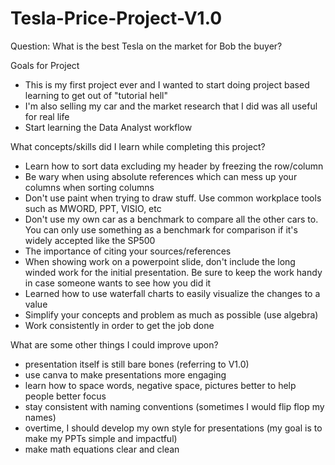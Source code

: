 # Tesla-Price-Project-V1.0
Question: What is the best Tesla on the market for Bob the buyer?

Goals for Project
- This is my first project ever and I wanted to start doing project based learning to get out of "tutorial hell"
- I'm also selling my car and the market research that I did was all useful for real life
- Start learning the Data Analyst workflow

What concepts/skills did I learn while completing this project?
- Learn how to sort data excluding my header by freezing the row/column
- Be wary when using absolute references which can mess up your columns when sorting columns
- Don't use paint when trying to draw stuff. Use common workplace tools such as MWORD, PPT, VISIO, etc
- Don't use my own car as a benchmark to compare all the other cars to. You can only use something as a benchmark for comparison if it's widely accepted like the SP500
- The importance of citing your sources/references
- When showing work on a powerpoint slide, don't include the long winded work for the initial presentation. Be sure to keep the work handy in case someone wants to see how you did it
- Learned how to use waterfall charts to easily visualize the changes to a value
- Simplify your concepts and problem as much as possible (use algebra)
- Work consistently in order to get the job done

What are some other things I could improve upon?
  - presentation itself is still bare bones (referring to V1.0)
  - use canva to make presentations more engaging
  - learn how to space words, negative space, pictures better to help people better focus
  - stay consistent with naming conventions (sometimes I would flip flop my names)
  - overtime, I should develop my own style for presentations (my goal is to make my PPTs simple and impactful)
  - make math equations clear and clean
